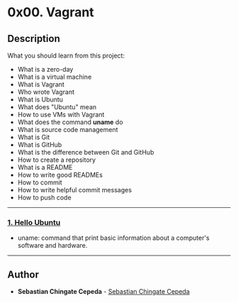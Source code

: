 # 0x00. Vagrant

## Description
What you should learn from this project:

* What is a zero-day
* What is a virtual machine
* What is Vagrant
* Who wrote Vagrant
* What is Ubuntu
* What does "Ubuntu" mean
* How to use VMs with Vagrant
* What does the command **uname** do
* What is source code management
* What is Git
* What is GitHub
* What is the difference between Git and GitHub
* How to create a repository
* What is a README
* How to write good READMEs
* How to commit
* How to write helpful commit messages
* How to push code

---

### [1. Hello Ubuntu](./0-hello_ubuntu)
* uname: command that print basic information about a computer's software and hardware.

---

## Author
* **Sebastian Chingate Cepeda** - [Sebastian Chingate Cepeda](sebastiancepeda02@gmail.com)